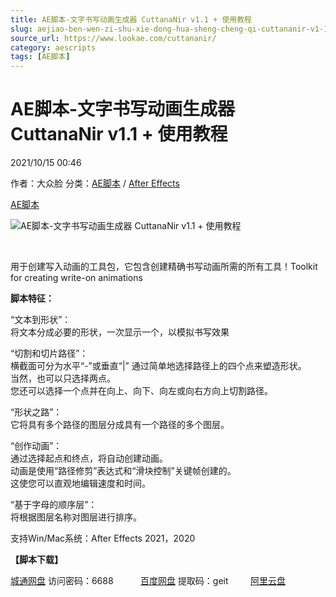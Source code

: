 ```yaml
---
title: AE脚本-文字书写动画生成器 CuttanaNir v1.1 + 使用教程
slug: aejiao-ben-wen-zi-shu-xie-dong-hua-sheng-cheng-qi-cuttananir-v1-1-shi-yong-jiao-cheng
source_url: https://www.lookae.com/cuttananir/
category: aescripts
tags: [AE脚本]
---
```

# AE脚本-文字书写动画生成器 CuttanaNir v1.1 + 使用教程

2021/10/15 00:46

作者：大众脸
分类：[AE脚本](https://www.lookae.com/after-effects/aescripts/) / [After Effects](https://www.lookae.com/after-effects/)

[AE脚本](https://www.lookae.com/tag/ae%e8%84%9a%e6%9c%ac/)

![AE脚本-文字书写动画生成器 CuttanaNir v1.1 + 使用教程](https://www.lookae.com/wp-content/uploads/2021/10/CuttanaNir.jpg "AE脚本-文字书写动画生成器 CuttanaNir v1.1 + 使用教程-LookAE.com")

[﻿﻿﻿](https://cloud.video.taobao.com//play/u/705956171/p/1/e/6/t/1/330582264217.mp4)

用于创建写入动画的工具包，它包含创建精确书写动画所需的所有工具！Toolkit for creating write-on animations

**脚本特征：**

“文本到形状”：  
将文本分成必要的形状，一次显示一个，以模拟书写效果

“切割和切片路径”：  
横截面可分为水平“-”或垂直“|” 通过简单地选择路径上的四个点来塑造形状。  
当然，也可以只选择两点。  
您还可以选择一个点并在向上、向下、向左或向右方向上切割路径。

“形状之路”：  
它将具有多个路径的图层分成具有一个路径的多个图层。

“创作动画”：  
通过选择起点和终点，将自动创建动画。  
动画是使用“路径修剪”表达式和“滑块控制”关键帧创建的。  
这使您可以直观地编辑速度和时间。

“基于字母的顺序层”：  
将根据图层名称对图层进行排序。

支持Win/Mac系统：After Effects 2021，2020

**【脚本下载】**

[城通网盘](https://url62.ctfile.com/f/680462-517667516-7f90ee) 访问密码：6688           [百度网盘](https://pan.baidu.com/s/1vPWWdy13pxGuHbAR4iiedg) 提取码：geit         [阿里云盘](https://www.aliyundrive.com/s/HuVkmLFwT14)
